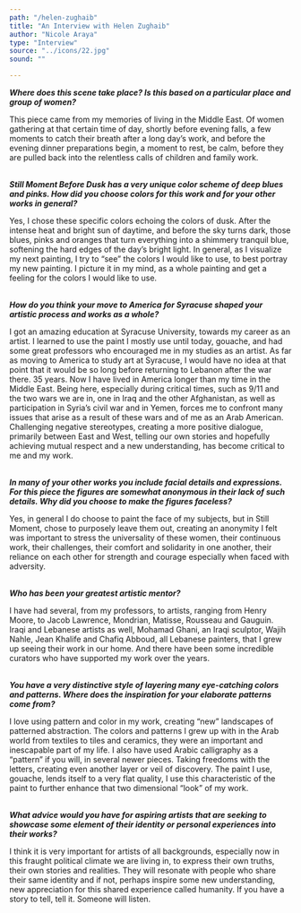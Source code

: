 ```yaml
---
path: "/helen-zughaib"
title: "An Interview with Helen Zughaib"
author: "Nicole Araya"
type: "Interview"
source: "../icons/22.jpg"
sound: ""

---
```


__*Where does this scene take place? Is this based on a particular place and group of women?*__

This piece came from my memories of living in the Middle East. Of women gathering at that certain time of day, shortly before evening falls, a few moments to catch their breath after a long day’s work, and before the evening dinner preparations begin, a moment to rest, be calm, before they are pulled back into the relentless calls of children and family work.<br /><br />

__*Still Moment Before Dusk has a very unique color scheme of deep blues and pinks. How did you choose colors for this work and for your other works in general?*__

Yes, I chose these specific colors echoing the colors of dusk. After the intense heat and bright sun of daytime, and before the sky turns dark, those blues, pinks and oranges that turn everything into a shimmery tranquil blue, softening the hard edges of the day’s bright light. In general, as I visualize my next painting, I try to “see” the colors I would like to use, to best portray my new painting. I picture it in my mind, as a whole painting and get a feeling for the colors I would like to use.<br /><br />

__*How do you think your move to America for Syracuse shaped your artistic process and works as a whole?*__

I got an amazing education at Syracuse University, towards my career as an artist. I learned to use the paint I mostly use until today, gouache, and had some great professors who encouraged me in my studies as an artist. As far as moving to America to study art at Syracuse, I would have no idea at that point that it would be so long before returning to Lebanon after the war there. 35 years. Now I have lived in America longer than my time in the Middle East. Being here, especially during critical times, such as 9/11 and the two wars we are in, one in Iraq and the other Afghanistan, as well as participation in Syria’s civil war and in Yemen, forces me to confront many issues that arise as a result of these wars and of me as an Arab American. Challenging negative stereotypes, creating a more positive dialogue, primarily between East and West, telling our own stories and hopefully achieving mutual respect and a new understanding, has become critical to me and my work.<br /><br />

__*In many of your other works you include facial details and expressions. For this piece the figures are somewhat anonymous in their lack of such details. Why did you choose to make the figures faceless?*__

Yes, in general I do choose to paint the face of my subjects, but in Still Moment, chose to purposely leave them out, creating an anonymity I felt was important to stress the universality of these women, their continuous work, their challenges, their comfort and solidarity in one another, their reliance on each other for strength and courage especially when faced with adversity.<br /><br />

__*Who has been your greatest artistic mentor?*__

I have had several, from my professors, to artists, ranging from Henry Moore, to Jacob Lawrence, Mondrian, Matisse, Rousseau and Gauguin. Iraqi and Lebanese artists as well, Mohamad Ghani, an Iraqi sculptor, Wajih Nahle, Jean Khalife and Chafiq Abboud, all Lebanese painters, that I grew up seeing their work in our home. And there have been some incredible curators who have supported my work over the years.<br /><br />

__*You have a very distinctive style of layering many eye-catching colors and patterns. Where does the inspiration for your elaborate patterns come from?*__

I love using pattern and color in my work, creating “new” landscapes of patterned abstraction. The colors and patterns I grew up with in the Arab world from textiles to tiles and ceramics, they were an important and inescapable part of my life. I also have used Arabic calligraphy as a “pattern” if you will, in several newer pieces. Taking freedoms with the letters, creating even another layer or veil of discovery. The paint I use, gouache, lends itself to a very flat quality, I use this characteristic of the paint to further enhance that two dimensional “look” of my work.<br /><br />

__*What advice would you have for aspiring artists that are seeking to showcase some element of their identity or personal experiences into their works?*__

I think it is very important for artists of all backgrounds, especially now in this fraught political climate we are living in, to express their own truths, their own stories and realities. They will resonate with people who share their same identity and if not, perhaps inspire some new understanding, new appreciation for this shared experience called humanity. If you have a story to tell, tell it. Someone will listen.
